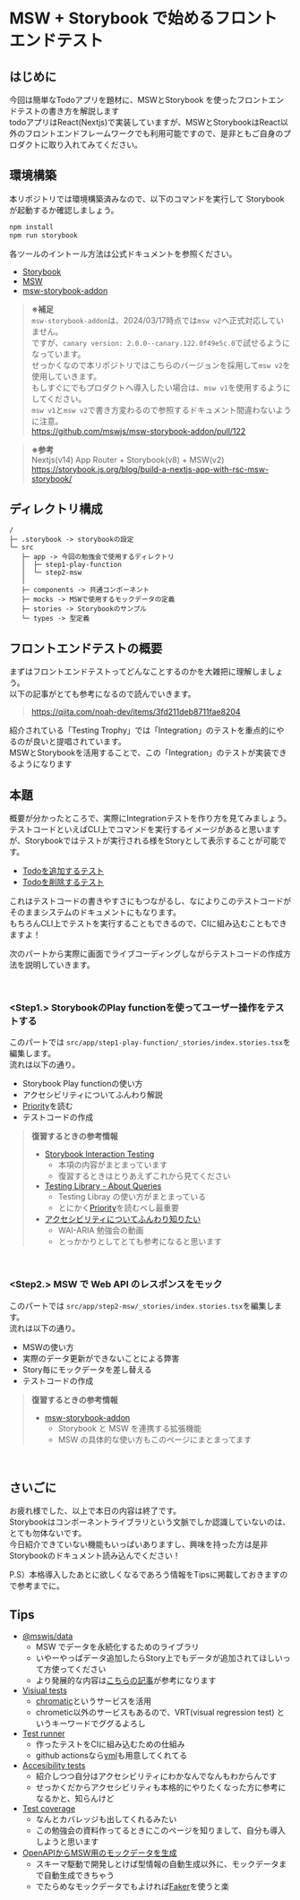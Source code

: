# MSW + Storybook で始めるフロントエンドテスト

## はじめに

今回は簡単なTodoアプリを題材に、MSWとStorybook を使ったフロントエンドテストの書き方を解説します<br />
todoアプリはReact(Nextjs)で実装していますが、MSWとStorybookはReact以外のフロントエンドフレームワークでも利用可能ですので、是非ともご自身のプロダクトに取り入れてみてください。

## 環境構築

本リポジトリでは環境構築済みなので、以下のコマンドを実行して Storybook が起動するか確認しましょう。<br />

```bash
npm install
npm run storybook
```

各ツールのイントール方法は公式ドキュメントを参照ください。

- [Storybook](https://storybook.js.org/docs/react/get-started/install/)
- [MSW](https://mswjs.io/docs/getting-started/install)
- [msw-storybook-addon](https://storybook.js.org/addons/msw-storybook-addon)

> **※補足** <br/>`msw-storybook-addon`は、2024/03/17時点では`msw v2`へ正式対応していません。<br/>ですが、`canary version: 2.0.0--canary.122.0f49e5c.0`で試せるようになっています。<br/>せっかくなので本リポジトリではこちらのバージョンを採用して`msw v2`を使用していきます。<br/>もしすぐにでもプロダクトへ導入したい場合は、`msw v1`を使用するようにしてください。<br/>`msw v1`と`msw v2`で書き方変わるので参照するドキュメント間違わないように注意。<br/> https://github.com/mswjs/msw-storybook-addon/pull/122

> **※参考** <br/>
> Nextjs(v14) App Router + Storybook(v8) + MSW(v2)<br/> https://storybook.js.org/blog/build-a-nextjs-app-with-rsc-msw-storybook/

## ディレクトリ構成

```
/
├─ .storybook -> storybookの設定
└─ src
   ├─ app -> 今回の勉強会で使用するディレクトリ
   │  ├─ step1-play-function
   │  └─ step2-msw
   │
   ├─ components -> 共通コンポーネント
   ├─ mocks -> MSWで使用するモックデータの定義
   ├─ stories -> Storybookのサンプル
   └─ types -> 型定義

```

## フロントエンドテストの概要

まずはフロントエンドテストってどんなことするのかを大雑把に理解しましょう。<br/>
以下の記事がとても参考になるので読んでいきます。

> https://qiita.com/noah-dev/items/3fd211deb8711fae8204

紹介されている「Testing Trophy」では「Integration」のテストを重点的にやるのが良いと提唱されています。<br/>
MSWとStorybookを活用することで、この「Integration」のテストが実装できるようになります

## 本題

概要が分かったところで、実際にIntegrationテストを作り方を見てみましょう。<br/>
テストコードといえばCLI上でコマンドを実行するイメージがあると思いますが、Storybookではテストが実行される様をStoryとして表示することが可能です。

- [Todoを追加するテスト](http://localhost:6006/?path=/story/work-step1-storybook%E3%81%AEplay-function%E3%82%92%E4%BD%BF%E3%81%A3%E3%81%A6%E3%83%A6%E3%83%BC%E3%82%B6%E3%83%BC%E6%93%8D%E4%BD%9C%E3%82%92%E3%83%86%E3%82%B9%E3%83%88%E3%81%99%E3%82%8B-sample--add-todo)
- [Todoを削除するテスト](http://localhost:6006/?path=/story/work-step1-storybook%E3%81%AEplay-function%E3%82%92%E4%BD%BF%E3%81%A3%E3%81%A6%E3%83%A6%E3%83%BC%E3%82%B6%E3%83%BC%E6%93%8D%E4%BD%9C%E3%82%92%E3%83%86%E3%82%B9%E3%83%88%E3%81%99%E3%82%8B-sample--delete-todos)

これはテストコードの書きやすさにもつながるし、なによりこのテストコードがそのままシステムのドキュメントにもなります。<br/>
もちろんCLI上でテストを実行することもできるので、CIに組み込むこともできますよ！<br/>

次のパートから実際に画面でライブコーディングしながらテストコードの作成方法を説明していきます。

<br/>

### <Step1.> StorybookのPlay functionを使ってユーザー操作をテストする

このパートでは `src/app/step1-play-function/_stories/index.stories.tsx`を編集します。<br/>
流れは以下の通り。

- Storybook Play functionの使い方
- アクセシビリティについてふんわり解説
- [Priority](https://testing-library.com/docs/queries/about/#priority)を読む
- テストコードの作成

> **復習するときの参考情報**
>
> - [Storybook Interaction Testing](https://storybook.js.org/docs/writing-tests/interaction-testing)
>   - 本項の内容がまとまっています
>   - 復習するときはとりあえずこれから見てください
> - [Testing Library - About Queries](https://testing-library.com/docs/queries/about)
>   - Testing Libray の使い方がまとまっている
>   - とにかく[Priority](https://testing-library.com/docs/queries/about/#priority)を読むべし最重要
> - [アクセシビリティについてふんわり知りたい](https://www.youtube.com/watch?v=ZLL0_W5w1vo&t=782s)
>   - WAI-ARIA 勉強会の動画
>   - とっかかりとしてとても参考になると思います

<br/>

### <Step2.> MSW で Web API のレスポンスをモック

このパートでは `src/app/step2-msw/_stories/index.stories.tsx`を編集します。<br/>
流れは以下の通り。

- MSWの使い方
- 実際のデータ更新ができないことによる弊害
- Story毎にモックデータを差し替える
- テストコードの作成

> **復習するときの参考情報**
>
> - [msw-storybook-addon](https://storybook.js.org/addons/msw-storybook-addon)
>   - Storybook と MSW を連携する拡張機能
>   - MSW の具体的な使い方もこのページにまとまってます

<br/>

## さいごに

お疲れ様でした、以上で本日の内容は終了です。<br/>
Storybookはコンポーネントライブラリという文脈でしか認識していないのは、とても勿体ないです。<br/>
今日紹介できていない機能もいっぱいありますし、興味を持った方は是非Storybookのドキュメント読み込んでください！

P.S）本格導入したあとに欲しくなるであろう情報をTipsに掲載しておきますので参考までに。

## Tips

- [@mswjs/data](https://github.com/mswjs/data)
  - MSW でデータを永続化するためのライブラリ
  - いやーやっぱデータ追加したらStory上でもデータが追加されてほしいって方使ってください
  - より発展的な内容は[こちらの記事](https://zenn.dev/takepepe/articles/msw-data-userflow-testing)が参考になります
- [Visiual tests](https://storybook.js.org/docs/writing-tests/visual-testing)
  - [chromatic](https://www.chromatic.com/storybook?ref=storybook_site)というサービスを活用
  - chrometic以外のサービスもあるので、VRT(visual regression test) というキーワードでググるよろし
- [Test runner](https://storybook.js.org/docs/writing-tests/test-runner)
  - 作ったテストをCIに組み込むための仕組み
  - github actionsなら[yml](https://storybook.js.org/docs/writing-tests/test-runner#run-against-deployed-storybooks-via-github-actions-deployment)も用意してくれてる
- [Accesibility tests](https://storybook.js.org/docs/writing-tests/accessibility-testing)
  - 紹介しつつ自分はアクセシビリティにわかなんでなんもわからんです
  - せっかくだからアクセシビリティも本格的にやりたくなった方に参考になるかと、知らんけど
- [Test coverage](https://storybook.js.org/docs/writing-tests/test-coverage)
  - なんとカバレッジも出してくれるみたい
  - この勉強会の資料作ってるときにこのページを知りまして、自分も導入しようと思います
- [OpenAPIからMSW用のモックデータを生成](https://zenn.dev/leaner_dev/articles/20210908-openapi-msw-handlers)
  - スキーマ駆動で開発しとけば型情報の自動生成以外に、モックデータまで自動生成できちゃう
  - でたらめなモックデータでもよければ[Faker](https://fakerjs.dev/)を使うと楽
